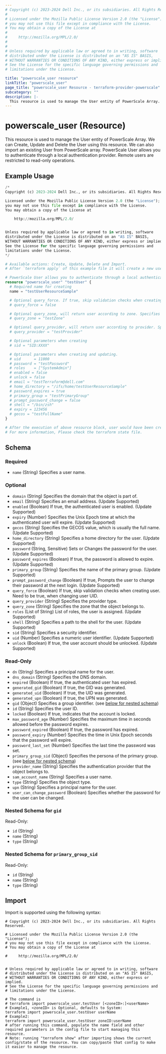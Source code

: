 ```yaml
---
# Copyright (c) 2023-2024 Dell Inc., or its subsidiaries. All Rights Reserved.
#
# Licensed under the Mozilla Public License Version 2.0 (the "License");
# you may not use this file except in compliance with the License.
# You may obtain a copy of the License at
#
#     http://mozilla.org/MPL/2.0/
#
#
# Unless required by applicable law or agreed to in writing, software
# distributed under the License is distributed on an "AS IS" BASIS,
# WITHOUT WARRANTIES OR CONDITIONS OF ANY KIND, either express or implied.
# See the License for the specific language governing permissions and
# limitations under the License.

title: "powerscale_user resource"
linkTitle: "powerscale_user"
page_title: "powerscale_user Resource - terraform-provider-powerscale"
subcategory: ""
description: |-
  This resource is used to manage the User entity of PowerScale Array. We can Create, Update and Delete the User using this resource. We can also import an existing User from PowerScale array. PowerScale User allows you to authenticate through a local authentication provider. Remote users are restricted to read-only operations.
---
```


# powerscale_user (Resource)

This resource is used to manage the User entity of PowerScale Array. We can Create, Update and Delete the User using this resource. We can also import an existing User from PowerScale array. PowerScale User allows you to authenticate through a local authentication provider. Remote users are restricted to read-only operations.


## Example Usage

```terraform
/*
Copyright (c) 2023-2024 Dell Inc., or its subsidiaries. All Rights Reserved.

Licensed under the Mozilla Public License Version 2.0 (the "License");
you may not use this file except in compliance with the License.
You may obtain a copy of the License at

    http://mozilla.org/MPL/2.0/


Unless required by applicable law or agreed to in writing, software
distributed under the License is distributed on an "AS IS" BASIS,
WITHOUT WARRANTIES OR CONDITIONS OF ANY KIND, either express or implied.
See the License for the specific language governing permissions and
limitations under the License.
*/

# Available actions: Create, Update, Delete and Import.
# After `terraform apply` of this example file it will create a new user with the name set in `name` attribute on the PowerScale.

# PowerScale User allows you to authenticate through a local authentication provider. Remote users are restricted to read-only operations.
resource "powerscale_user" "testUser" {
  # Required name for creating
  name = "testUserResourceSample"

  # Optional query_force. If true, skip validation checks when creating user. The force option is required for user ID changes.
  # query_force = false

  # Optional query_zone, will return user according to zone. Specifies the zone that the user will belong to when creating. Once user is created, its zone cannot be changed.
  # query_zone = "testZone"

  # Optional query_provider, will return user according to provider. Specifies the provider that the user will belong to when creating. Once user is created, its provider cannot be changed.
  # query_provider = "testProvider"

  # Optional parameters when creating
  # sid = "SID:XXXX"

  # Optional parameters when creating and updating. 
  # uid      = 11000
  # password = "testPassword"
  # roles    = ["SystemAdmin"]
  # enabled = false
  # unlock = false
  # email = "testTerraform@dell.com"
  # home_directory = "/ifs/home/testUserResourceSample"
  # password_expires = true
  # primary_group = "testPrimaryGroup"
  # prompt_password_change = false
  # shell = "/bin/zsh"
  # expiry = 123456
  # gecos = "testFullName"
}

# After the execution of above resource block, user would have been created on the PowerScale array. 
# For more information, Please check the terraform state file.
```

<!-- schema generated by tfplugindocs -->
## Schema

### Required

- `name` (String) Specifies a user name.

### Optional

- `domain` (String) Specifies the domain that the object is part of.
- `email` (String) Specifies an email address. (Update Supported)
- `enabled` (Boolean) If true, the authenticated user is enabled. (Update Supported)
- `expiry` (Number) Specifies the Unix Epoch time at which the authenticated user will expire. (Update Supported)
- `gecos` (String) Specifies the GECOS value, which is usually the full name. (Update Supported)
- `home_directory` (String) Specifies a home directory for the user. (Update Supported)
- `password` (String, Sensitive) Sets or Changes the password for the user. (Update Supported)
- `password_expires` (Boolean) If true, the password is allowed to expire. (Update Supported)
- `primary_group` (String) Specifies the name of the primary group. (Update Supported)
- `prompt_password_change` (Boolean) If true, Prompts the user to change their password at the next login. (Update Supported)
- `query_force` (Boolean) If true, skip validation checks when creating user. Need to be true, when changing user UID.
- `query_provider` (String) Specifies the provider type.
- `query_zone` (String) Specifies the zone that the object belongs to.
- `roles` (List of String) List of roles, the user is assigned. (Update Supported)
- `shell` (String) Specifies a path to the shell for the user. (Update Supported)
- `sid` (String) Specifies a security identifier.
- `uid` (Number) Specifies a numeric user identifier. (Update Supported)
- `unlock` (Boolean) If true, the user account should be unlocked. (Update Supported)

### Read-Only

- `dn` (String) Specifies a principal name for the user.
- `dns_domain` (String) Specifies the DNS domain.
- `expired` (Boolean) If true, the authenticated user has expired.
- `generated_gid` (Boolean) If true, the GID was generated.
- `generated_uid` (Boolean) If true, the UID was generated.
- `generated_upn` (Boolean) If true, the UPN was generated.
- `gid` (Object) Specifies a group identifier. (see [below for nested schema](#nestedatt--gid))
- `id` (String) Specifies the user ID.
- `locked` (Boolean) If true, indicates that the account is locked.
- `max_password_age` (Number) Specifies the maximum time in seconds allowed before the password expires.
- `password_expired` (Boolean) If true, the password has expired.
- `password_expiry` (Number) Specifies the time in Unix Epoch seconds that the password will expire.
- `password_last_set` (Number) Specifies the last time the password was set.
- `primary_group_sid` (Object) Specifies the persona of the primary group. (see [below for nested schema](#nestedatt--primary_group_sid))
- `provider_name` (String) Specifies the authentication provider that the object belongs to.
- `sam_account_name` (String) Specifies a user name.
- `type` (String) Specifies the object type.
- `upn` (String) Specifies a principal name for the user.
- `user_can_change_password` (Boolean) Specifies whether the password for the user can be changed.

<a id="nestedatt--gid"></a>
### Nested Schema for `gid`

Read-Only:

- `id` (String)
- `name` (String)
- `type` (String)


<a id="nestedatt--primary_group_sid"></a>
### Nested Schema for `primary_group_sid`

Read-Only:

- `id` (String)
- `name` (String)
- `type` (String)

## Import

Import is supported using the following syntax:

```shell
# Copyright (c) 2023-2024 Dell Inc., or its subsidiaries. All Rights Reserved.

# Licensed under the Mozilla Public License Version 2.0 (the "License");
# you may not use this file except in compliance with the License.
# You may obtain a copy of the License at

#     http://mozilla.org/MPL/2.0/


# Unless required by applicable law or agreed to in writing, software
# distributed under the License is distributed on an "AS IS" BASIS,
# WITHOUT WARRANTIES OR CONDITIONS OF ANY KIND, either express or implied.
# See the License for the specific language governing permissions and
# limitations under the License.

# The command is
# terraform import powerscale_user.testUser [<zoneID>:]<userName>
# Example1, <zoneID> is Optional, defaults to System:
terraform import powerscale_user.testUser userName
# Example2:
terraform import powerscale_user.testUser zoneID:userName
# after running this command, populate the name field and other required parameters in the config file to start managing this resource.
# Note: running "terraform show" after importing shows the current config/state of the resource. You can copy/paste that config to make it easier to manage the resource.
```